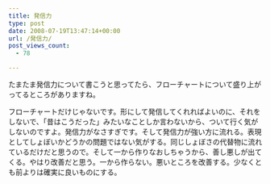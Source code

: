 ```yaml
---
title: 発信力
type: post
date: 2008-07-19T13:47:14+00:00
url: /発信力/
post_views_count:
  - 78

---
```

たまたま発信力について書こうと思ってたら、フローチャートについて盛り上がってるところがありますね。

フローチャートだけじゃないです。形にして発信してくれればよいのに、それをしないで、「昔はこうだった」みたいなことしか言わないから、ついて行く気がしないのですよ。発信力がなさすぎです。そして発信力が強い方に流れる。表現としてしょぼいかどうかの問題ではない気がする。同じしょぼさの代替物に流れているだけだと思うので。そして一から作りなおしちゃうから、善し悪しが出てくる。やはり改善だと思う。一から作らない。悪いところを改善する。少なくとも前よりは確実に良いものにする。
